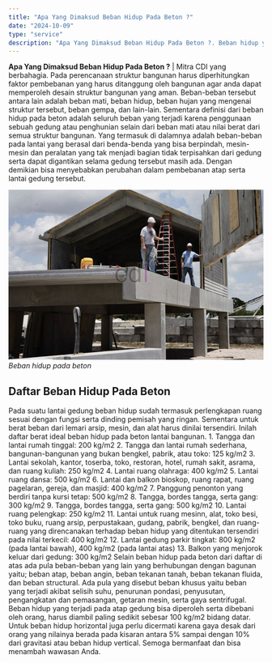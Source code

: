 ```yaml
---
title: "Apa Yang Dimaksud Beban Hidup Pada Beton ?"
date: "2024-10-09"
type: "service"
description: "Apa Yang Dimaksud Beban Hidup Pada Beton ?. Beban hidup yang terjadi pada atap gedung bisa diperoleh serta dibebani oleh orang, harus diambil paling sedikit..."
---
```


**Apa Yang Dimaksud Beban Hidup Pada Beton ?** | Mitra CDI yang berbahagia. Pada perencanaan struktur bangunan harus diperhitungkan faktor pembebanan yang harus ditanggung oleh bangunan agar anda dapat memperoleh desain struktur bangunan yang aman. Beban-beban tersebut antara lain adalah beban mati, beban hidup, beban hujan yang mengenai struktur tersebut, beban gempa, dan lain-lain. Sementara definisi dari beban hidup pada beton adalah seluruh beban yang terjadi karena penggunaan sebuah gedung atau penghunian selain dari beban mati atau nilai berat dari semua struktur bangunan. Yang termasuk di dalamnya adalah beban-beban pada lantai yang berasal dari benda-benda yang bisa berpindah, mesin-mesin dan peralatan yang tak menjadi bagian tidak terpisahkan dari gedung serta dapat digantikan selama gedung tersebut masih ada. Dengan demikian bisa menyebabkan perubahan dalam pembebanan atap serta lantai gedung tersebut.

![Beban hidup pada beton](/images/blog/beban-hidup-pada-beton.jpg)
*Beban hidup pada beton*

 ## Daftar Beban Hidup Pada Beton
    
Pada suatu lantai gedung beban hidup sudah termasuk perlengkapan ruang sesuai dengan fungsi serta dinding pemisah yang ringan. Sementara untuk berat beban dari lemari arsip, mesin, dan alat harus dinilai tersendiri. Inilah daftar berat ideal beban hidup pada beton lantai bangunan.
1\. Tangga dan lantai rumah tinggal: 200 kg/m2
2\. Tangga dan lantai rumah sederhana, bangunan-bangunan yang bukan bengkel, pabrik, atau toko: 125 kg/m2
3\. Lantai sekolah, kantor, toserba, toko, restoran, hotel, rumah sakit, asrama, dan ruang kuliah: 250 kg/m2
4\. Lantai ruang olahraga: 400 kg/m2
5\. Lantai ruang dansa: 500 kg/m2
6\. Lantai dan balkon bioskop, ruang rapat, ruang pagelaran, gereja, dan masjid: 400 kg/m2
7\. Panggung penonton yang berdiri tanpa kursi tetap: 500 kg/m2
8\. Tangga, bordes tangga, serta gang: 300 kg/m2
9\. Tangga, bordes tangga, serta gang: 500 kg/m2
10\. Lantai ruang pelengkap: 250 kg/m2
11\. Lantai untuk ruang mesinn, alat, toko besi, toko buku, ruang arsip, perpustakaan, gudang, pabrik, bengkel, dan ruang-ruang yang direncanakan terhadap beban hidup yang ditentukan tersendiri pada nilai terkecil: 400 kg/m2
12\. Lantai gedung parkir tingkat: 800 kg/m2 (pada lantai bawah), 400 kg/m2 (pada lantai atas)
13\. Balkon yang menjorok keluar dari gedung: 300 kg/m2
Selain beban hidup pada beton dari daftar di atas ada pula beban-beban yang lain yang berhubungan dengan bagunan yaitu; beban atap, beban angin, beban tekanan tanah, beban tekanan fluida, dan beban structural. Ada pula yang disebut beban khusus yaitu beban yang terjadi akibat selisih suhu, penurunan pondasi, penyusutan, pengangkatan dan pemasangan, getaran mesin, serta gaya sentrifugal.
Beban hidup yang terjadi pada atap gedung bisa diperoleh serta dibebani oleh orang, harus diambil paling sedikit sebesar 100 kg/m2 bidang datar. Untuk beban hidup horizontal juga perlu dicermati karena gaya desak dari orang yang nilainya berada pada kisaran antara 5% sampai dengan 10% dari gravitasi atau beban hidup vertical. Semoga bermanfaat dan bisa menambah wawasan Anda.
